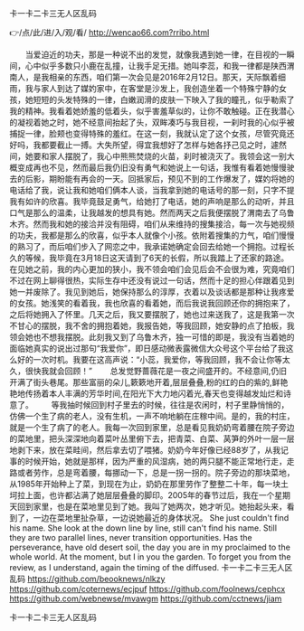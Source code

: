 
卡一卡二卡三无人区乱码




👉/点/此/进/入/观/看/ http://wencao66.com?rribo.html




　　当爱迫近的功夫，那是一种说不出的发觉，就像我遇到她一律，在目视的一瞬间，心中似乎多数只小鹿在乱撞，让我手足无措。她叫李蕊，和我一律都是陕西渭南人，是我相亲的东西，咱们第一次会见是2016年2月12日。那天，天际飘着细雨，我与家人到达了媒妁家中，在客堂是沙发上，我创造坐着一个特殊宁静的女孩，她短短的头发特殊的一律，白嫩润滑的皮肤一下映入了我的瞳孔，似乎勒索了我的精神。我看着她娇羞的低着头，似乎害羞草似的，让你不敢触碰。正在我潜心的凝视着她之时，她不经意间抬起了头，双眸凑巧与我目视，一刹时我的心似乎被捕捉一律，脸颊也变得特殊的羞红。在这一刻，我就认定了这个女孩，尽管究竟还好吗，我都要截止一搏。大失所望，得宜我想好了怎样与她各抒己见之时，遽然间，她要和家人摆脱了，我心中熊熊焚烧的火苗，刹时被浇灭了。我领会这一别大概变成再也不见，然而最后我仍旧没有勇气和她说上一句话，我惟有看着她慢慢驶去的后影，期盼能有再会的一天。回抵家后，预见不到的工作爆发了，媒妁将她的电话给了我，说让我和她咱们俩本人谈，当我拿到她的电话号的那一刻，只字不提我有如许的欣喜。我毕竟鼓足勇气，给她打了电话，她的声响是那么的动听，并且口气是那么的温柔，让我越发的想具有她。然而两天之后我便摆脱了渭南去了乌鲁木齐。然而我和她的接洽并没有阻碍，咱们从来维持的搜集接洽，每一次与她视频的功夫，我都是那么的欣喜，似乎本人就像个小孩。依附着搜集的力气，咱们慢慢的熟习了，而后咱们步入了网恋之中，我承诺她确定会回去给她一个拥抱。过程长久的等候，我毕竟在3月18日这天请到了6天的长假，所以我踏上了还家的路途。在见她之前，我的内心更加的狭小，我不领会咱们会见后会不会很为难，究竟咱们不过在网上聊得很热，实际生存中还没有说过一句话，然而十足的担心伴跟着见到她一并废除了。我见到她后，她保持那么的淳厚，衣着以及谈话都是那种让我疼爱的女孩。她浅笑的看着我，我也欣喜的看着她，而后我说我回顾还你的拥抱来了，之后将她拥入了怀里。几天之后，我又要摆脱了，她也过来送我了，这是我第一次不甘心的摆脱，我不舍的拥抱着她，我报告她，等我回顾，她安静的点了拍板，我领会她也不想我摆脱。此刻我又到了乌鲁木齐，独一可惜的即是，我没有当着她的面临她真实的说出过那句“我爱你”，即日感动微表露微信大众号这个平台给了我这么好的一次时机。我要在这高声说：“小蕊，我爱你，等我回顾，我不会让你等太久，很快我就会回顾！”
　　总发觉野蔷薇花是一夜之间盛开的。不经意间,仍旧开满了街头巷尾。那些富丽的朵儿,簌簌地开着,层层叠叠,粉的红的白的紫的,鲜艳艳地传扬着本人丰满的芳华时间,在阳光下大力地闪着光,春天也变得越发灿烂和诗意了。
　　等我抽时候回到村子里去的时候，往往是农闲时，村子里静悄悄的，仿佛一个生了病的老人，没有生机，一声不响地躺在庄稼中间。是的，我的村庄，就是一个生了病了的老人。我每一次回到家里，总是看见我奶奶弯着腰在院子旁边的菜地里，把头深深地向着菜叶丛里俯下去，把青菜、白菜、莴笋的外叶一层一层地剥下来，放在菜畦间，然后拿去切了喂猪。奶奶今年好像已经88岁了，从我记事的时候开始，她就是那样，因为严重的风湿病，她的两只腿不能正常地行走，走路或者劳作，总是弯着腰，每挪动一下，总是一拐一拐的。院子旁边的那块菜地，从1985年开始种上了菜，到现在为止，奶奶在那里劳作了整整二十年，每一块土坷拉上面，也许都沾满了她层层叠叠的脚印。2005年的春节过后，我在一个星期天回到家里，也是在菜地里见到了她。我叫了她两次，她才听见。她抬起头来，看到了，一边在菜地里扯杂草，一边说她最近的身体状况。
She just couldn't find his name.
She look at the down line by line, still can't find his name.
Still they are two parallel lines, never transition opportunities.
Has the perseverance, have old desert soil, the day you are in my proclaimed to the whole world.
At the moment, but I in you the garden.
To forget you from the review, as I understand, again the timing of the diffused.
卡一卡二卡三无人区乱码 https://github.com/beooknews/nlkzy
https://github.com/coternews/ecjpuf
https://github.com/foolnews/cephcx
https://github.com/webnewse/mvawgm
https://github.com/cctnews/jiam





卡一卡二卡三无人区乱码
